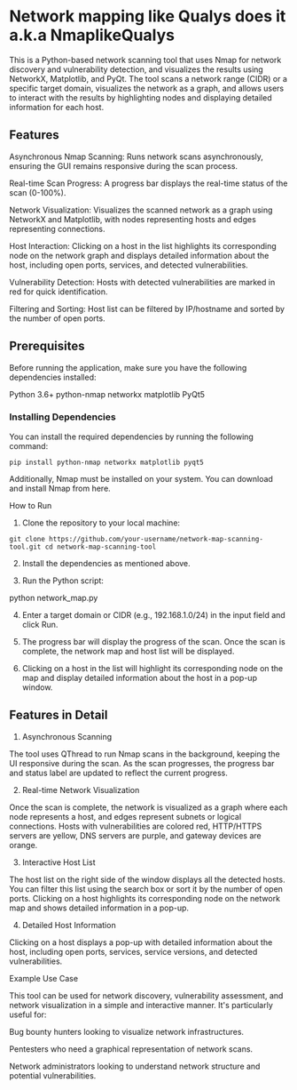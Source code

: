 # Network mapping like Qualys does it a.k.a NmaplikeQualys

This is a Python-based network scanning tool that uses Nmap for network discovery and vulnerability detection, and visualizes the results using NetworkX, Matplotlib, and PyQt. The tool scans a network range (CIDR) or a specific target domain, visualizes the network as a graph, and allows users to interact with the results by highlighting nodes and displaying detailed information for each host.

## Features

Asynchronous Nmap Scanning: Runs network scans asynchronously, ensuring the GUI remains responsive during the scan process.

Real-time Scan Progress: A progress bar displays the real-time status of the scan (0-100%).

Network Visualization: Visualizes the scanned network as a graph using NetworkX and Matplotlib, with nodes representing hosts and edges representing connections.

Host Interaction: Clicking on a host in the list highlights its corresponding node on the network graph and displays detailed information about the host, including open ports, services, and detected vulnerabilities.

Vulnerability Detection: Hosts with detected vulnerabilities are marked in red for quick identification.

Filtering and Sorting: Host list can be filtered by IP/hostname and sorted by the number of open ports.




## Prerequisites

Before running the application, make sure you have the following dependencies installed:

Python 3.6+
python-nmap
networkx
matplotlib
PyQt5


### Installing Dependencies

You can install the required dependencies by running the following command:

`pip install python-nmap networkx matplotlib pyqt5`

Additionally, Nmap must be installed on your system. You can download and install Nmap from here.

How to Run

1. Clone the repository to your local machine:

`git clone https://github.com/your-username/network-map-scanning-tool.git
cd network-map-scanning-tool`


2. Install the dependencies as mentioned above.


3. Run the Python script:

python network_map.py


4. Enter a target domain or CIDR (e.g., 192.168.1.0/24) in the input field and click Run.


5. The progress bar will display the progress of the scan. Once the scan is complete, the network map and host list will be displayed.


6. Clicking on a host in the list will highlight its corresponding node on the map and display detailed information about the host in a pop-up window.



## Features in Detail

1. Asynchronous Scanning

The tool uses QThread to run Nmap scans in the background, keeping the UI responsive during the scan. As the scan progresses, the progress bar and status label are updated to reflect the current progress.

2. Real-time Network Visualization

Once the scan is complete, the network is visualized as a graph where each node represents a host, and edges represent subnets or logical connections. Hosts with vulnerabilities are colored red, HTTP/HTTPS servers are yellow, DNS servers are purple, and gateway devices are orange.

3. Interactive Host List

The host list on the right side of the window displays all the detected hosts. You can filter this list using the search box or sort it by the number of open ports. Clicking on a host highlights its corresponding node on the network map and shows detailed information in a pop-up.

4. Detailed Host Information

Clicking on a host displays a pop-up with detailed information about the host, including open ports, services, service versions, and detected vulnerabilities.

Example Use Case

This tool can be used for network discovery, vulnerability assessment, and network visualization in a simple and interactive manner. It's particularly useful for:

Bug bounty hunters looking to visualize network infrastructures.

Pentesters who need a graphical representation of network scans.

Network administrators looking to understand network structure and potential vulnerabilities.



